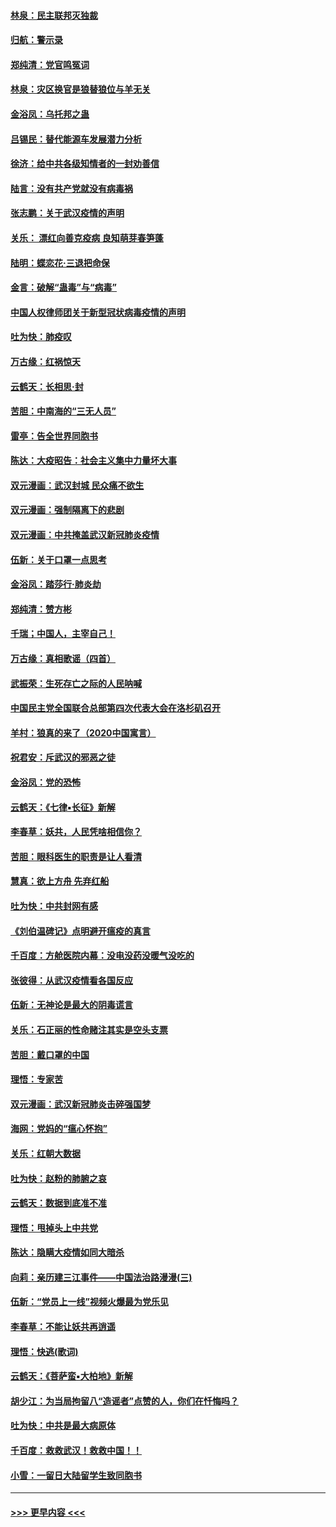 #### [林泉：民主联邦灭独裁](../pages/nsc993/n11870998.md?t=02160002) 
#### [归航：警示录](../pages/nsc993/n11870963.md?t=02160002) 
#### [郑纯清：党官鸣冤词](../pages/nsc993/n11870938.md?t=02160002) 
#### [林泉：灾区换官是狼替狼位与羊无关](../pages/nsc993/n11870896.md?t=02160002) 
#### [金浴凤：乌托邦之蛊](../pages/nsc993/n11870879.md?t=02160002) 
#### [吕锡民：替代能源车发展潜力分析](../pages/nsc993/n11870656.md?t=02160002) 
#### [徐济：给中共各级知情者的一封劝善信](../pages/nsc993/n11868561.md?t=02160002) 
#### [陆言：没有共产党就没有病毒祸](../pages/nsc993/n11868232.md?t=02160002) 
#### [张志鹏：关于武汉疫情的声明](../pages/nsc993/n11867182.md?t=02160002) 
#### [关乐： 漂红向善克疫病 良知萌芽春笋蓬](../pages/nsc993/n11865710.md?t=02160002) 
#### [陆明：蝶恋花‧三退把命保](../pages/nsc993/n11865673.md?t=02160002) 
#### [金言：破解“蛊毒”与“病毒”](../pages/nsc993/n11864103.md?t=02160002) 
#### [中国人权律师团关于新型冠状病毒疫情的声明](../pages/nsc993/n11864249.md?t=02160002) 
#### [吐为快：肺疫叹](../pages/nsc993/n11864027.md?t=02160002) 
#### [万古缘：红祸惊天](../pages/nsc993/n11864079.md?t=02160002) 
#### [云鹤天：长相思‧封](../pages/nsc993/n11864006.md?t=02160002) 
#### [苦胆：中南海的“三无人员”](../pages/nsc993/n11862997.md?t=02160002) 
#### [雷亭：告全世界同胞书](../pages/nsc993/n11862572.md?t=02160002) 
#### [陈达：大疫昭告：社会主义集中力量坏大事](../pages/nsc993/n11859419.md?t=02160002) 
#### [双元漫画：武汉封城 民众痛不欲生](../pages/nsc993/n11859287.md?t=02160002) 
#### [双元漫画：强制隔离下的悲剧](../pages/nsc993/n11859244.md?t=02160002) 
#### [双元漫画：中共掩盖武汉新冠肺炎疫情](../pages/nsc993/n11858249.md?t=02160002) 
#### [伍新：关于口罩一点思考](../pages/nsc993/n11859195.md?t=02160002) 
#### [金浴凤：踏莎行‧肺炎劫](../pages/nsc993/n11858227.md?t=02160002) 
#### [郑纯清：赞方彬](../pages/nsc993/n11856803.md?t=02160002) 
#### [千瑞；中国人，主宰自己！](../pages/nsc993/n11856793.md?t=02160002) 
#### [万古缘：真相歌谣（四首）](../pages/nsc993/n11856263.md?t=02160002) 
#### [武振荣：生死存亡之际的人民呐喊](../pages/nsc993/n11856256.md?t=02160002) 
#### [中国民主党全国联合总部第四次代表大会在洛杉矶召开](../pages/nsc993/n11856344.md?t=02160002) 
#### [羊村：狼真的来了（2020中国寓言）](../pages/nsc993/n11856229.md?t=02160002) 
#### [祝君安：斥武汉的邪恶之徒](../pages/nsc993/n11855861.md?t=02160002) 
#### [金浴凤：党的恐怖](../pages/nsc993/n11855849.md?t=02160002) 
#### [云鹤天：《七律▪长征》新解](../pages/nsc993/n11855479.md?t=02160002) 
#### [李春草：妖共，人民凭啥相信你？](../pages/nsc993/n11855196.md?t=02160002) 
#### [苦胆：眼科医生的职责是让人看清](../pages/nsc993/n11853840.md?t=02160002) 
#### [慧真：欲上方舟 先弃红船](../pages/nsc993/n11853483.md?t=02160002) 
#### [吐为快：中共封网有感](../pages/nsc993/n11852575.md?t=02160002) 
#### [《刘伯温碑记》点明避开瘟疫的真言](../pages/nsc993/n11852128.md?t=02160002) 
#### [千百度：方舱医院内幕：没电没药没暖气没吃的](../pages/nsc993/n11850211.md?t=02160002) 
#### [张彼得：从武汉疫情看各国反应](../pages/nsc993/n11850102.md?t=02160002) 
#### [伍新：无神论是最大的阴毒谎言](../pages/nsc993/n11846129.md?t=02160002) 
#### [关乐：石正丽的性命赌注其实是空头支票](../pages/nsc993/n11846109.md?t=02160002) 
#### [苦胆：戴口罩的中国](../pages/nsc993/n11845576.md?t=02160002) 
#### [理悟：专家苦](../pages/nsc993/n11845564.md?t=02160002) 
#### [双元漫画：武汉新冠肺炎击碎强国梦](../pages/nsc993/n11843320.md?t=02160002) 
#### [海网：党妈的“瘟心怀抱”](../pages/nsc993/n11840740.md?t=02160002) 
#### [关乐：红朝大数据](../pages/nsc993/n11840675.md?t=02160002) 
#### [吐为快：赵粉的肺腑之哀](../pages/nsc993/n11840618.md?t=02160002) 
#### [云鹤天：数据到底准不准](../pages/nsc993/n11840325.md?t=02160002) 
#### [理悟：甩掉头上中共党](../pages/nsc993/n11838826.md?t=02160002) 
#### [陈达：隐瞒大疫情如同大暗杀](../pages/nsc993/n11838771.md?t=02160002) 
#### [向莉：亲历建三江事件——中国法治路漫漫(三)](../pages/nsc993/n11831825.md?t=02160002) 
#### [伍新：“党员上一线”视频火爆最为党乐见](../pages/nsc993/n11838200.md?t=02160002) 
#### [李春草：不能让妖共再逍遥](../pages/nsc993/n11838102.md?t=02160002) 
#### [理悟：快逃(歌词)](../pages/nsc993/n11838083.md?t=02160002) 
#### [云鹤天：《菩萨蛮▪大柏地》新解](../pages/nsc993/n11838059.md?t=02160002) 
#### [胡少江：为当局拘留八“造谣者”点赞的人，你们在忏悔吗？](../pages/nsc993/n11836801.md?t=02160002) 
#### [吐为快：中共是最大病原体](../pages/nsc993/n11836748.md?t=02160002) 
#### [千百度：救救武汉！救救中国！！](../pages/nsc993/n11836145.md?t=02160002) 
#### [小雪：一留日大陆留学生致同胞书](../pages/nsc993/n11834624.md?t=02160002) 

----
#### [ >>> 更早内容 <<< ](../indexes/nsc993-earlier.md)
